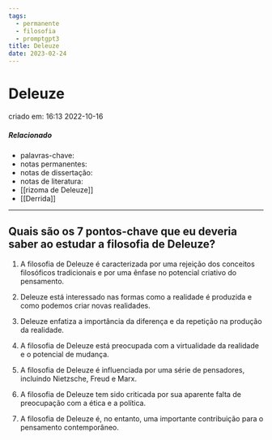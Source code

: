 ```yaml
---
tags:
  - permanente
  - filosofia
  - promptgpt3
title: Deleuze
date: 2023-02-24
---
```


# Deleuze

criado em: 16:13 2022-10-16

##### Relacionado

- palavras-chave: 
- notas permanentes: 
- notas de dissertação:
- notas de literatura: 
- [[rizoma de Deleuze]]
- [[Derrida]]

---

## Quais são os 7 pontos-chave que eu deveria saber ao estudar a filosofia de Deleuze?

1. A filosofia de Deleuze é caracterizada por uma rejeição dos conceitos filosóficos tradicionais e por uma ênfase no potencial criativo do pensamento.

2. Deleuze está interessado nas formas como a realidade é produzida e como podemos criar novas realidades.

3. Deleuze enfatiza a importância da diferença e da repetição na produção da realidade.

4. A filosofia de Deleuze está preocupada com a virtualidade da realidade e o potencial de mudança.

5. A filosofia de Deleuze é influenciada por uma série de pensadores, incluindo Nietzsche, Freud e Marx.

6. A filosofia de Deleuze tem sido criticada por sua aparente falta de preocupação com a ética e a política.

7. A filosofia de Deleuze é, no entanto, uma importante contribuição para o pensamento contemporâneo.
